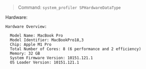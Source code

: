 > Command: `system_profiler SPHardwareDataType`

Hardware:

    Hardware Overview:

      Model Name: MacBook Pro
      Model Identifier: MacBookPro18,3
      Chip: Apple M1 Pro
      Total Number of Cores: 8 (6 performance and 2 efficiency)
      Memory: 32 GB
      System Firmware Version: 10151.121.1
      OS Loader Version: 10151.121.1


